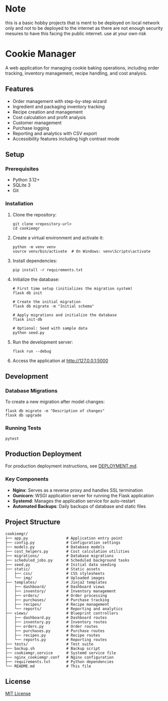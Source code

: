 # Note
this is a basic hobby projects that is ment to be deployed on local network only and not to be deployed to the internet as there are not enough security mesures to have this facing the public internet. use at your own risk

# Cookie Manager

A web application for managing cookie baking operations, including order tracking, inventory management, recipe handling, and cost analysis.

## Features

- Order management with step-by-step wizard
- Ingredient and packaging inventory tracking
- Recipe creation and management
- Cost calculation and profit analysis
- Customer management
- Purchase logging
- Reporting and analytics with CSV export
- Accessibility features including high contrast mode

## Setup

### Prerequisites

- Python 3.12+
- SQLite 3
- Git

### Installation

1. Clone the repository:
   ```
   git clone <repository-url>
   cd cookiemgr
   ```

2. Create a virtual environment and activate it:
   ```
   python -m venv venv
   source venv/bin/activate  # On Windows: venv\Scripts\activate
   ```

3. Install dependencies:
   ```
   pip install -r requirements.txt
   ```

4. Initialize the database:
   ```
   # First time setup (initializes the migration system)
   flask db init
   
   # Create the initial migration
   flask db migrate -m "Initial schema"
   
   # Apply migrations and initialize the database
   flask init-db
   
   # Optional: Seed with sample data
   python seed.py
   ```

5. Run the development server:
   ```
   flask run --debug
   ```

6. Access the application at http://127.0.0.1:5000

## Development

### Database Migrations

To create a new migration after model changes:
```
flask db migrate -m "Description of changes"
flask db upgrade
```

### Running Tests

```
pytest
```

## Production Deployment

For production deployment instructions, see [DEPLOYMENT.md](DEPLOYMENT.md).

### Key Components

- **Nginx**: Serves as a reverse proxy and handles SSL termination
- **Gunicorn**: WSGI application server for running the Flask application
- **Systemd**: Manages the application service for auto-restart
- **Automated Backups**: Daily backups of database and static files

## Project Structure

```
cookiemgr/
├── app.py                 # Application entry point
├── config.py              # Configuration settings
├── models.py              # Database models
├── cost_helpers.py        # Cost calculation utilities
├── migrations/            # Database migrations
├── scheduled_jobs.py      # Scheduled background tasks
├── seed.py                # Initial data seeding
├── static/                # Static assets
│   ├── css/               # CSS stylesheets
│   └── img/               # Uploaded images
├── templates/             # Jinja2 templates
│   ├── dashboard/         # Dashboard views
│   ├── inventory/         # Inventory management
│   ├── orders/            # Order processing
│   ├── purchases/         # Purchase tracking
│   ├── recipes/           # Recipe management
│   └── reports/           # Reporting and analytics
├── views/                 # Blueprint controllers
│   ├── dashboard.py       # Dashboard routes
│   ├── inventory.py       # Inventory routes
│   ├── orders.py          # Order routes
│   ├── purchases.py       # Purchase routes
│   ├── recipes.py         # Recipe routes
│   └── reports.py         # Reporting routes
├── tests/                 # Test suite
├── backup.sh              # Backup script
├── cookiemgr.service      # Systemd service file
├── nginx_cookiemgr.conf   # Nginx configuration
├── requirements.txt       # Python dependencies
└── README.md              # This file
```

## License

[MIT License](LICENSE)
